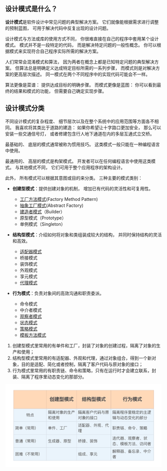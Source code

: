 ## 设计模式是什么？

**设计模式**是软件设计中常见问题的典型解决方案。 它们就像能根据需求进行调整的预制蓝图， 可用于解决代码中反复出现的设计问题。

设计模式与方法或库的使用方式不同， 你很难直接在自己的程序中套用某个设计模式。 模式并不是一段特定的代码， 而是解决特定问题的一般性概念。 你可以根据模式来实现符合自己程序实际所需的解决方案。

人们常常会混淆模式和算法， 因为两者在概念上都是已知特定问题的典型解决方案。 但算法总是明确定义达成特定目标所需的一系列步骤， 而模式则是对解决方案的更高层次描述。 同一模式在两个不同程序中的实现代码可能会不一样。

算法更像是菜谱： 提供达成目标的明确步骤。 而模式更像是蓝图： 你可以看到最终的结果和模式的功能， 但需要自己确定实现步骤。

## 设计模式分类

不同设计模式的复杂程度、 细节层次以及在整个系统中的应用范围等方面各不相同。 我喜欢将其类比于道路的建造： 如果你希望让十字路口更加安全， 那么可以安装一些交通信号灯， 或者修建包含行人地下通道在内的多层互通式立交桥。

最基础的、 底层的模式通常被称为惯用技巧。 这类模式一般只能在一种编程语言中使用。

最通用的、 高层的模式是构架模式。 开发者可以在任何编程语言中使用这类模式。 与其他模式不同， 它们可用于整个应用程序的架构设计。

此外， 所有模式可以根据其意图或目的来分类。 三种主要的模式类别：

-   **创建型模式**：提供创建对象的机制， 增加已有代码的灵活性和可复用性。
	- [工厂方法模式](工厂方法.md)(Factory Method Pattern)
	- [抽象工厂模式](抽象工厂.md)(Abstract Factory)
	- [建造者模式](生成器模式.md)（Builder）
	- 原型模式（Prototype）
	- 单例模式（Singleton）

-   **结构型模式**：介绍如何将对象和类组装成较大的结构， 并同时保持结构的灵活和高效。
	- [适配器模式](适配器模式.md)
	- 桥接模式
	- 装饰模式
	- 外观模式
	- 享元模式
	- [代理模式](代理模式.md)
-   **行为模式**：负责对象间的高效沟通和职责委派。
	- 命令模式
	- 中介者模式
	- [观察者模式](观察者模式.md)
	- [状态模式](状态模式.md)
	- [策略模式](策略模式.md)
	- [模板方法模式](模板方法模式.md)

1. 创建型模式里常用的有单件和工厂，封装了对象的创建过程，隔离了对象的生产和使用；
2. 结构型模式里常用的有适配器、外观和代理，通过对象组合，得到一个新对象，目的是适配、简化或者控制，隔离了客户代码与原对象的接口；
3. 行为模式里常用的有职责链、命令和策略，只有在运行时才会建立联系，封装、隔离了程序里动态变化的那部分。

![](image/Pasted%20image%2020221021150937.png)
